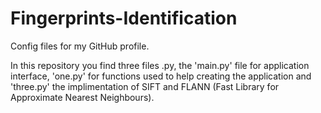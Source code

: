# Fingerprints-Identification
Config files for my GitHub profile.

In this repository you find three files .py, the 'main.py' file for application interface, 'one.py' for functions used to help creating the application and 'three.py' the implimentation of SIFT and FLANN (Fast Library for Approximate Nearest
Neighbours).
